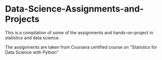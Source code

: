 # Data-Science-Assignments-and-Projects
This is a compilation of some of the assignments and hands-on-project in statistics and data science.

The assignments are taken from Coursera certified course on "Statistics for Data Science with Python"
